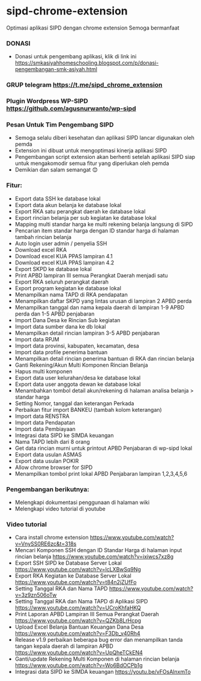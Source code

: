 # sipd-chrome-extension
Optimasi aplikasi SIPD dengan chrome extension
Semoga bermanfaat

### DONASI
- Donasi untuk pengembang aplikasi, klik di link ini https://smkasiyahhomeschooling.blogspot.com/p/donasi-pengembangan-smk-asiyah.html

### GRUP telegram https://t.me/sipd_chrome_extension

### Plugin Wordpress WP-SIPD https://github.com/agusnurwanto/wp-sipd

### Pesan Untuk Tim Pengembang SIPD
- Semoga selalu diberi kesehatan dan aplikasi SIPD lancar digunakan oleh pemda
- Extension ini dibuat untuk mengoptimasi kinerja aplikasi SIPD
- Pengembangan script extension akan berhenti setelah aplikasi SIPD siap untuk mengakomodir semua fitur yang diperlukan oleh pemda
- Demikian dan salam semangat :blush:

### Fitur:
- Export data SSH ke database lokal
- Export data akun belanja ke database lokal
- Export RKA satu perangkat daerah ke database lokal
- Export rincian belanja per sub kegiatan ke database lokal
- Mapping multi standar harga ke multi rekening belanja langsung di SIPD
- Pencarian item standar harga dengan ID standar harga di halaman tambah rincian belanja
- Auto login user admin / penyelia SSH
- Download excel RKA
- Download excel KUA PPAS lampiran 4.1
- Download excel KUA PPAS lampiran 4.2
- Export SKPD ke database lokal
- Print APBD lampiran III semua Perangkat Daerah menjadi satu
- Export RKA seluruh perangkat daerah
- Export program kegiatan ke database lokal
- Menampilkan nama TAPD di RKA pendapatan
- Menampilkan daftar SKPD yang lintas urusan di lampiran 2 APBD perda
- Menampilkan tanggal dan nama kepala daerah di lampiran 1-9 APBD perda dan 1-5 APBD penjabaran
- Import Dana Desa ke Rincian Sub kegiatan
- Import data sumber dana ke db lokal
- Menampilkan detail rincian lampiran 3-5 APBD penjabaran
- Import data RPJM
- Import data provinsi, kabupaten, kecamatan, desa
- Import data profile penerima bantuan
- Menampilkan detail rincian penerima bantuan di RKA dan rincian belanja
- Ganti Rekening/Akun Multi Komponen Rincian Belanja
- Hapus multi komponen
- Export data user kelurahan/desa ke database lokal
- Export data user anggota dewan ke database lokal
- Menambahkan tombol detail akun/rekening di halaman analisa belanja > standar harga
- Setting Nomor, tanggal dan keterangan Perkada
- Perbaikan fitur import BANKEU (tambah kolom keterangan)
- Import data RENSTRA
- Import data Pendapatan
- Import data Pembiayaan
- Integrasi data SIPD ke SIMDA keuangan
- Nama TAPD lebih dari 8 orang
- Get data rincian murni untuk printout APBD Penjabaran di wp-sipd lokal
- Export data usulan ASMAS
- Export data usulan POKIR
- Allow chrome browser for SIPD
- Menampilkan tombol print lokal APBD Penjabaran lampiran 1,2,3,4,5,6

### Pengembangan berikutnya:
- Melengkapi dokumentasi penggunaan di halaman wiki
- Melengkapi video tutorial di youtube

### Video tutorial
- Cara install chrome extension https://www.youtube.com/watch?v=VnySS0RE6zc&t=318s
- Mencari Komponen SSH dengan ID Standar Harga di halaman input rincian belanja https://www.youtube.com/watch?v=ixiwcs7xz8g
- Export SSH SIPD ke Database Server Lokal https://www.youtube.com/watch?v=lcLXBwSq9Ng
- Export RKA Kegiatan ke Database Server Lokal https://www.youtube.com/watch?v=t84n2jZUfFo
- Setting Tanggal RKA dan Nama TAPD https://www.youtube.com/watch?v=3z9zn506oTw
- Setting Tanggal RKA dan Nama TAPD di Aplikasi SIPD https://www.youtube.com/watch?v=UCroKhfaHKQ
- Print Laporan APBD Lampiran III Semua Perangkat Daerah https://www.youtube.com/watch?v=QZKb8LrHcpg
- Upload Excel Belanja Bantuan Keuangan Dana Desa https://www.youtube.com/watch?v=F3Db_v40Rh4
- Release v1.9 perbaikan beberapa bug error dan menampilkan tanda tangan kepala daerah di lampiran APBD https://www.youtube.com/watch?v=UpQheTCkEN4
- Ganti/update Rekening Multi Komponen di halaman rincian belanja https://www.youtube.com/watch?v=Wo6BdOCPb1g
- Integrasi data SIPD ke SIMDA keuangan https://youtu.be/vFOsAlnxmTo